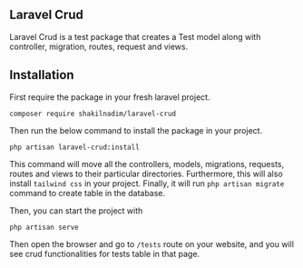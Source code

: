 ## Laravel Crud
Laravel Crud is a test package that creates a Test model along with controller, migration, routes, request and views.

## Installation
First require the package in your fresh laravel project.
```
composer require shakilnadim/laravel-crud
```

Then run the below command to install the package in your project.
```
php artisan laravel-crud:install
```

This command will move all the controllers, models, migrations, requests, routes and views to their particular directories. Furthermore, this will also install `tailwind css` in your project. Finally, it will run `php artisan migrate` command to create table in the database.

Then, you can start the project with
```
php artisan serve
```

Then open the browser and go to `/tests` route on your website, and you will see crud functionalities for tests table in that page.